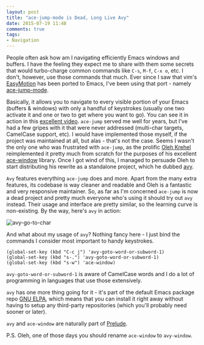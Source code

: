 ```yaml
---
layout: post
title: "ace-jump-mode is Dead, Long Live Avy"
date: 2015-07-19 11:48
comments: true
tags:
- Navigation
---
```


People often ask how am I navigating efficiently Emacs windows and
buffers. I have the feeling they expect me to share with them some
secrets that would turbo-charge common commands like `C-s`, `M-f`,
`C-x o`, etc.  I don't, however, use those commands that much. Ever
since I saw that vim's
[EasyMotion](https://github.com/easymotion/vim-easymotion) has been
ported to Emacs, I've been using that port - namely
[ace-jump-mode](https://github.com/winterTTr/ace-jump-mode).

Basically, it allows you to navigate to every visible portion of your
Emacs (buffers & windows) with only a handful of keystrokes (usually
one two activate it and one or two to get where you want to go). You
can see it in action in this
[excellent video](http://emacsrocks.com/e10.html). `ace-jump` served
me well for years, but I've had a few gripes with it that were never
addressed (multi-char targets, CamelCase support, etc). I would have
implemented those myself, if the project was maintained at all, but
alas - that's not the case. Seems I wasn't the only one who was
frustrated with `ace-jump`, as the prolific
[Oleh Krehel](http://oremacs.com/) reimplemented it pretty much from
scratch for the purposes of his excellent
[ace-window](https://github.com/abo-abo/ace-window) library. Once I
got wind of this, I managed to persuade Oleh to start distributing his
rewrite as a standalone project, which he dubbed
[avy](https://github.com/abo-abo/avy).

`Avy` features everything `ace-jump` does and more. Apart from the
many extra features, its codebase is way cleaner and readable and Oleh
is a fantastic and very responsive maintainer. So, as far as I'm
concerned `ace-jump` is now a dead project and pretty much everyone
who's using it should try out `avy` instead. Their usage and interface
are pretty similar, so the learning curve is non-existing. By the way,
here's `avy` in action:

![avy-go-to-char](https://raw.githubusercontent.com/wiki/nloyola/avy/images/avy-goto-char.png)

And what about my usage of `avy`? Nothing fancy here - I just bind the
commands I consider most important to handy keystrokes.

``` elisp
(global-set-key (kbd "C-c j") 'avy-goto-word-or-subword-1)
(global-set-key (kbd "s-.") 'avy-goto-word-or-subword-1)
(global-set-key (kbd "s-w") 'ace-window)
```

`avy-goto-word-or-subword-1` is aware of CamelCase words and I do a
lot of programming in languages that use those extensively.

`avy` has one more thing going for it - it's part of the default Emacs
package repo [GNU ELPA](https://elpa.gnu.org/packages/), which means
that you can install it right away without having to setup any
third-party repositories (which you'll probably need sooner or later).

`avy` and `ace-window` are naturally part of
[Prelude](https://github.com/bbatsov/prelude).

P.S. Oleh, one of those days you should rename `ace-window` to `avy-window`.
